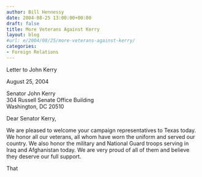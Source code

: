 ```yaml
---
author: Bill Hennessy
date: 2004-08-25 13:00:00+00:00
draft: false
title: More Veterans Against Kerry
layout: blog
#url: e/2004/08/25/more-veterans-against-kerry/
categories:
- Foreign Relations
---
```


Letter to John Kerry  
  
August 25, 2004  
  
Senator John Kerry  
304 Russell Senate Office Building  
Washington, DC 20510  
  
Dear Senator Kerry,   
  
We are pleased to welcome your campaign representatives to Texas today. We honor all our veterans, all whom have worn the uniform and served our country. We also honor the military and National Guard troops serving in Iraq and Afghanistan today. We are very proud of all of them and believe they deserve our full support.  
  
That
